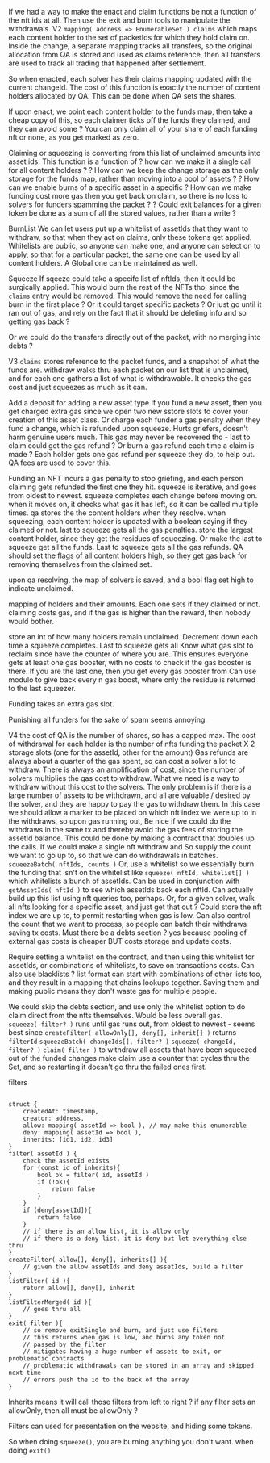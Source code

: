 If we had a way to make the enact and claim functions be not a function of the nft ids at all.
Then use the exit and burn tools to manipulate the withdrawals.
V2
`mapping( address => EnumerableSet ) claims` which maps each content holder to the set of packetIds for which they hold claim on.
Inside the change, a separate mapping tracks all transfers, so the original allocation from QA is stored and used as claims reference, then all transfers are used to track all trading that happened after settlement.

So when enacted, each solver has their claims mapping updated with the current changeId.  The cost of this function is exactly the number of content holders allocated by QA.  This can be done when QA sets the shares.

If upon enact, we point each content holder to the funds map, then take a cheap copy of this, so each claimer ticks off the funds they claimed, and they can avoid some ?  You can only claim all of your share of each funding nft or none, as you get marked as zero.

Claiming or squeezing is converting from this list of unclaimed amounts into asset ids.
This function is a function of
? how can we make it a single call for all content holders ?
? How can we keep the change storage as the only storage for the funds map, rather than moving into a pool of assets ?
? How can we enable burns of a specific asset in a specific 
? How can we make funding cost more gas then you get back on claim, so there is no loss to solvers for funders spamming the packet ?
? Could exit balances for a given token be done as a sum of all the stored values, rather than a write ?

BurnList
We can let users put up a whitelist of assetIds that they want to withdraw, so that when they act on claims, only these tokens get applied.  Whitelists are public, so anyone can make one, and anyone can select on to apply, so that for a particular packet, the same one can be used by all content holders.  A Global one can be maintained as well.

Squeeze
If sqeeze could take a specifc list of nftIds, then it could be surgically applied.
This would burn the rest of the NFTs tho, since the `claims` entry would be removed.
This would remove the need for calling burn in the first place ?
Or it could target specific packets ?
Or just go until it ran out of gas, and rely on the fact that it should be deleting info and so getting gas back ?

Or we could do the transfers directly out of the packet, with no merging into debts ?

V3
`claims` stores reference to the packet funds, and a snapshot of what the funds are.
withdraw walks thru each packet on our list that is unclaimed, and for each one gathers a list of what is withdrawable.  It checks the gas cost and just squeezes as much as it can.

Add a deposit for adding a new asset type
If you fund a new asset, then you get charged extra gas since we open two new sstore slots to cover your creation of this asset class.
Or charge each funder a gas penalty when they fund a change, which is refunded upon squeeze.
Hurts griefers, doesn't harm genuine users much.
This gas may never be recovered tho - last to claim could get the gas refund ? 
Or burn a gas refund each time a claim is made ?
Each holder gets one gas refund per squeeze they do, to help out.
QA fees are used to cover this.

Funding an NFT incurs a gas penalty to stop griefing, and each person claiming gets refunded the first one they hit.
squeeze is iterative, and goes from oldest to newest.
squeeze completes each change before moving on.
when it moves on, it checks what gas it has left, so it can be called multiple times.
qa stores the the content holders when they resolve.
when squeezing, each content holder is updated with a boolean saying if they claimed or not.
last to squeeze gets all the gas penalties.
store the largest content holder, since they get the residues of squeezing.  Or make the last to squeeze get all the funds.
Last to squeeze gets all the gas refunds.
QA should set the flags of all content holders high, so they get gas back for removing themselves from the claimed set.


upon qa resolving, the map of solvers is saved, and a bool flag set high to indicate unclaimed.

mapping of holders and their amounts.  Each one sets if they claimed or not.
claiming costs gas, and if the gas is higher than the reward, then nobody would bother.

store an int of how many holders remain unclaimed.  Decrement down each time a squeeze completes.  Last to squeeze gets all
Know what gas slot to reclaim since have the counter of where you are.  This ensures everyone gets at least one gas booster, with no costs to check if the gas booster is there.  If you are the last one, then you get every gas booster from
Can use modulo to give back every n gas boost, where only the residue is returned to the last squeezer.

Funding takes an extra gas slot.

Punishing all funders for the sake of spam seems annoying.

V4
the cost of QA is the number of shares, so has a capped max.
The cost of withdrawal for each holder is the number of nfts funding the packet X 2 storage slots (one for the assetId, other for the amount)
Gas refunds are always about a quarter of the gas spent, so can cost a solver a lot to withdraw.
There is always an amplification of cost, since the number of solvers multiplies the gas cost to withdraw.
What we need is a way to withdraw without this cost to the solvers.
The only problem is if there is a large number of assets to be withdrawn, and all are valuable / desired by the solver, and they are happy to pay the gas to withdraw them.
In this case we should allow a marker to be placed on which nft index we were up to in the withdraws, so upon gas running out,
Be nice if we could do the withdraws in the same tx and thereby avoid the gas fees of storing the assetId balance.  This could be done by making a contract that doubles up the calls.
If we could make a single nft withdraw and
So supply the count we want to go up to, so that we can do withdrawals in batches.
`squeezeBatch( nftIds, counts )`
Or, use a whitelist so we essentially burn the funding that isn't on the whitelist like `squeeze( nftId, whitelist[] )` which whitelists a bunch of assetIds.  Can be used in conjunction with `getAssetIds( nftId )` to see which assetIds back each nftId.  Can actually build up this list using nft queries too, perhaps.
Or, for a given solver, walk all nfts looking for a specific asset, and just get that out ?
Could store the nft index we are up to, to permit restarting when gas is low.  Can also control the count that we want to process, so people can batch their withdraws saving tx costs.
Must there be  a debts section ?  yes because pooling of external gas costs is cheaper BUT costs storage and update costs.

Require setting a whitelist on the contract, and then using this whitelist for assetIds, or combinations of whitelists, to save on transactions costs.  Can also use blacklists ?  list format can start with combinations of other lists too, and they result in a mapping that chains lookups together.  Saving them and making public means they don't waste gas for multiple people.

We could skip the debts section, and use only the whitelist option to do claim direct from the nfts themselves.  Would be less overall gas.  
`squeeze( filter? )` runs until gas runs out, from oldest to newest - seems best since 
`createFilter( allowOnly[], deny[], inherit[] )` returns `filterId` 
`squeezeBatch( changeIds[], filter? )`
`squeeze( changeId, filter? )`
`claim( filter )` to withdraw all assets that have been squeezed out of the funded changes
make claim use a counter that cycles thru the Set, and so restarting it doesn't go thru the failed ones first.  

filters
```solidity

struct {
	createdAt: timestamp,
	creator: address,
	allow: mapping( assetId => bool ), // may make this enumerable
	deny: mapping( assetId => bool ),
	inherits: [id1, id2, id3]
}
filter( assetId ) {
	check the assetId exists
	for (const id of inherits){
		bool ok = filter( id, assetId )
		if (!ok){
			return false
		}
	}
	if (deny[assetId]){
		return false
	}
	// if there is an allow list, it is allow only
	// if there is a deny list, it is deny but let everything else thru
}
createFilter( allow[], deny[], inherits[] ){
	// given the allow assetIds and deny assetIds, build a filter
}
listFilter( id ){
	return allow[], deny[], inherit
}
listFilterMerged( id ){
	// goes thru all 
}
exit( filter ){
	// so remove exitSingle and burn, and just use filters
	// this returns when gas is low, and burns any token not
	// passed by the filter
	// mitigates having a huge number of assets to exit, or problematic contracts
	// problematic withdrawals can be stored in an array and skipped next time
	// errors push the id to the back of the array
}
```
Inherits means it will call those filters from left to right ? 
if any filter sets an allowOnly, then all must be allowOnly ?


Filters can used for presentation on the website, and hiding some tokens.

So when doing `squeeze()`, you are burning anything you don't want.
when doing `exit()`